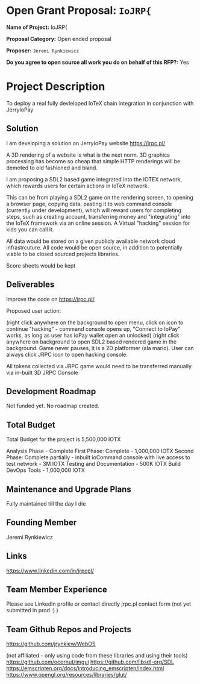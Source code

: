 
# Open Grant Proposal: `IoJRP{`

**Name of Project:** IoJRP{

**Proposal Category:** Open ended proposal

**Proposer:** `Jeremi Rynkiewicz`

**Do you agree to open source all work you do on behalf of this RFP?:** Yes

# Project Description

To deploy a real fully devleloped IoTeX chain integration in conjunction with JerryIoPay

## Solution

I am developing a solution on JerryIoPay website https://jrpc.pl/

A 3D rendering of a website is what is the next norm. 3D graphics processing has become so cheap that simple HTTP renderings will be demoted to old fashioned and bland.

I am proposing a SDL2 based game integrated into the IOTEX network, which rewards users for certain actions in IoTeX network.

This can be from playing a SDL2 game on the rendering screen, to opening a browser page, copying data, pasting it to web command console (currently under development), which will reward users for completing steps, such as creating account, transferring money and "integrating" into the IoTeX framework via an online session. A Virtual "hacking" session for kids you can call it.

All data would be stored on a given publicly available network cloud infrastrcuture.
All code would be open source, in addition to potentially viable to be closed sourced projects libraries.

Score sheets would be kept

## Deliverables

Improve the code on https://jrpc.pl/

Proposed user action:

(right click anywhere on the background to open menu, click on icon to continue "hacking" - command console opens up, "Connect to IoPay" works, as long as user has ioPay wallet open an unlocked)
(right click anywhere on background to open SDL2 based rendered game in the background. Game never pauses, it is a 2D platformer (ala mario). User can always click JRPC icon to open hacking console.

All tokens collected via JRPC game would need to be transferred manually via in-built 3D JRPC Console

## Development Roadmap

Not funded yet. No roadmap created.

## Total Budget

Total Budget for the project is 5,500,000 IOTX

Analysis Phase - Complete
First Phase: Complete - 1,000,000 IOTX
Second Phase: Complete partially - inbuilt ioCommand console with live access to test network - 3M IOTX
Testing and Documentation - 500K IOTX
Build DevOps Tools - 1,000,000 IOTX


## Maintenance and Upgrade Plans
Fully maintained till the day I die

## Founding Member
Jeremi Rynkiewicz

## Links

https://www.linkedin.com/in/jrpcpl/

## Team Member Experience

Please see LinkedIn profile or contact directly jrpc.pl contact form (not yet submitted in prod :) )

## Team Github Repos and Projects
https://github.com/jrynkiew/WebOS

(not affiliated - only using code from these libraries and using their tools)
https://github.com/ocornut/imgui
https://github.com/libsdl-org/SDL
https://emscripten.org/docs/introducing_emscripten/index.html
https://www.opengl.org/resources/libraries/glut/



